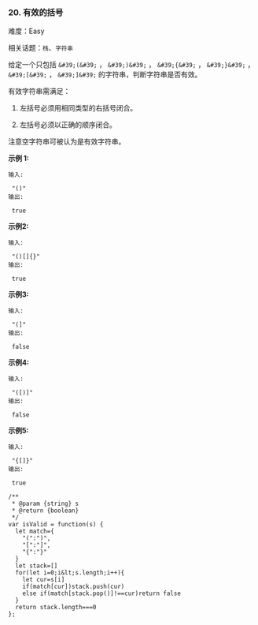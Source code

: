 ### 20. 有效的括号

难度：Easy

相关话题：`栈`、`字符串`

给定一个只包括  `&#39;(&#39;` ， `&#39;)&#39;` ， `&#39;{&#39;` ， `&#39;}&#39;` ， `&#39;[&#39;` ， `&#39;]&#39;` 的字符串，判断字符串是否有效。



有效字符串需满足：





1. 左括号必须用相同类型的右括号闭合。

2. 左括号必须以正确的顺序闭合。





注意空字符串可被认为是有效字符串。



 **示例 1:** 





```
输入:

 "()"
输出:

 true

```

 **示例2:** 





```
输入:

 "()[]{}"
输出:

 true

```

 **示例3:** 





```
输入:

 "(]"
输出:

 false

```

 **示例4:** 





```
输入:

 "([)]"
输出:

 false

```

 **示例5:** 





```
输入:

 "{[]}"
输出:

 true
```


```
/**
 * @param {string} s
 * @return {boolean}
 */
var isValid = function(s) {
  let match={
    "(":")",
    "[":"]",
    "{":"}"
  }
  let stack=[]
  for(let i=0;i&lt;s.length;i++){
    let cur=s[i]
    if(match[cur])stack.push(cur)
    else if(match[stack.pop()]!==cur)return false
  }
  return stack.length===0
};



```
